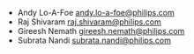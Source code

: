 * Andy Lo-A-Foe <andy.lo-a-foe@philips.com>
* Raj Shivaram <raj.shivaram@philips.com>
* Gireesh Nemath <gireesh.nemath@philips.com>
* Subrata Nandi <subrata.nandi@philips.com>
